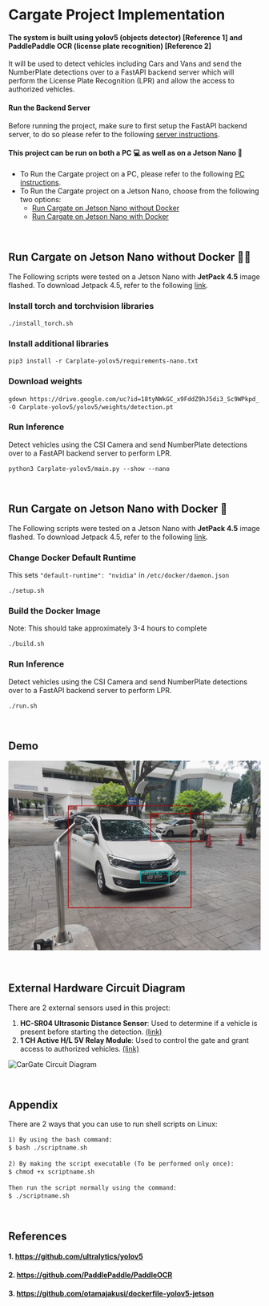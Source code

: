 # Cargate Project Implementation
#### The system is built using yolov5 (objects detector) [Reference 1] and PaddlePaddle OCR (license plate recognition) [Reference 2]

It will be used to detect vehicles including Cars and Vans and send the NumberPlate detections over to a FastAPI backend server which will perform the License Plate Recognition (LPR) and allow the access to authorized vehicles.

#### Run the Backend Server
Before running the project, make sure to first setup the FastAPI backend server, to do so please refer to the following [server instructions](Kraftboard-Fastapi/README.MD).

#### This project can be run on both a PC 💻 as well as on a Jetson Nano 📼    
- To Run the Cargate project on a PC, please refer to the following [PC instructions](Carplate-yolov5/README.md).
- To Run the Cargate project on a Jetson Nano, choose from the following two options:   
  - [Run Cargate on Jetson Nano without Docker](#run-cargate-on-jetson-nano-without-docker-)
  - [Run Cargate on Jetson Nano with Docker](#run-cargate-on-jetson-nano-with-docker-)

<br />

## Run Cargate on Jetson Nano without Docker 🐳❌
The Following scripts were tested on a Jetson Nano with **JetPack 4.5** image flashed. To download Jetpack 4.5, refer to the following [link](https://developer.nvidia.com/jetpack-sdk-45-archive).

### Install torch and torchvision libraries
```
./install_torch.sh
```

### Install additional libraries
```
pip3 install -r Carplate-yolov5/requirements-nano.txt
```

### Download weights
```
gdown https://drive.google.com/uc?id=18tyNWkGC_x9FddZ9hJ5di3_Sc9WPkpd_ -O Carplate-yolov5/yolov5/weights/detection.pt
```

### Run Inference
Detect vehicles using the CSI Camera and send NumberPlate detections over to a FastAPI backend server to perform LPR.
```
python3 Carplate-yolov5/main.py --show --nano
```

<br />

## Run Cargate on Jetson Nano with Docker 🐳
The Following scripts were tested on a Jetson Nano with **JetPack 4.5** image flashed. To download Jetpack 4.5, refer to the following [link](https://developer.nvidia.com/jetpack-sdk-45-archive).

### Change Docker Default Runtime
This sets ```"default-runtime": "nvidia"``` in ```/etc/docker/daemon.json```
```
./setup.sh
```

### Build the Docker Image 
Note: This should take approximately 3-4 hours to complete
```
./build.sh
```

### Run Inference
Detect vehicles using the CSI Camera and send NumberPlate detections over to a FastAPI backend server to perform LPR.
```
./run.sh
```

<br />

## **Demo**
![car and license plate detection](./result.jpg)

<br />

## External Hardware Circuit Diagram
There are 2 external sensors used in this project:
1) **HC-SR04 Ultrasonic Distance Sensor**: Used to determine if a vehicle is present before starting the detection. [(link)](https://my.cytron.io/p-3v-5.5v-ultrasonic-ranging-module?r=1&gclid=Cj0KCQjw3f6HBhDHARIsAD_i3D-F-Jbar0A6EUIiDZ_Uve30oZ26GYebag4zr8nsH9GjRjN0Baa66QMaAm-wEALw_wcB)          
2) **1 CH Active H/L 5V Relay Module**: Used to control the gate and grant access to authorized vehicles. [(link)](https://my.cytron.io/p-1ch-active-h-l-5v-optocoupler-relay-module?search=single%20channel&description=1)       

![CarGate Circuit Diagram](https://user-images.githubusercontent.com/68045710/127173320-dfba41cb-7f76-4e7c-98df-4b95899fe72c.PNG)

<br />

## Appendix

There are 2 ways that you can use to run shell scripts on Linux:
```
1) By using the bash command:   
$ bash ./scriptname.sh   

2) By making the script executable (To be performed only once):        
$ chmod +x scriptname.sh   

Then run the script normally using the command:   
$ ./scriptname.sh      
```

<br />

## **References**
#### 1. https://github.com/ultralytics/yolov5
#### 2. https://github.com/PaddlePaddle/PaddleOCR 
#### 3. https://github.com/otamajakusi/dockerfile-yolov5-jetson
